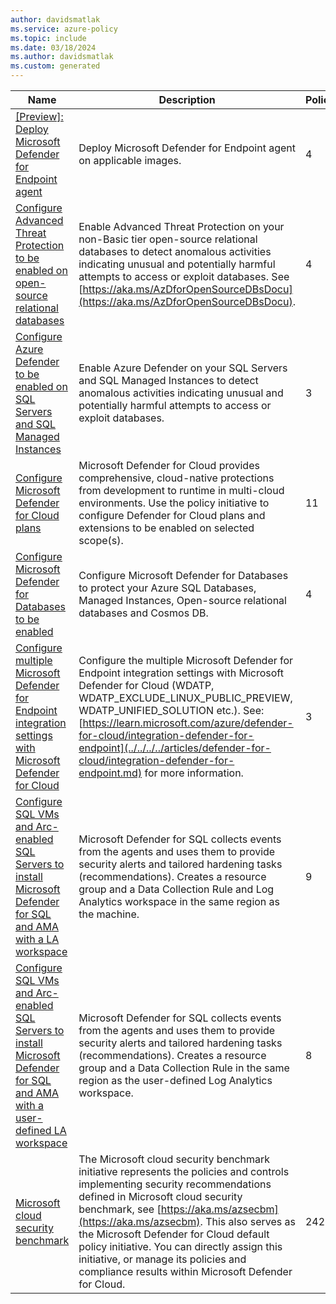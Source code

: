 ```yaml
---
author: davidsmatlak
ms.service: azure-policy
ms.topic: include
ms.date: 03/18/2024
ms.author: davidsmatlak
ms.custom: generated
---
```


|Name |Description |Policies |Version |
|---|---|---|---|
|[\[Preview\]: Deploy Microsoft Defender for Endpoint agent](https://github.com/Azure/azure-policy/blob/master/built-in-policies/policySetDefinitions/Security%20Center/ASC_MicrosoftDefenderForEndpointAgent.json) |Deploy Microsoft Defender for Endpoint agent on applicable images. |4 |1.0.0-preview |
|[Configure Advanced Threat Protection to be enabled on open-source relational databases](https://github.com/Azure/azure-policy/blob/master/built-in-policies/policySetDefinitions/Security%20Center/ASC_AtpForOssDatabases.json) |Enable Advanced Threat Protection on your non-Basic tier open-source relational databases to detect anomalous activities indicating unusual and potentially harmful attempts to access or exploit databases. See [https://aka.ms/AzDforOpenSourceDBsDocu](https://aka.ms/AzDforOpenSourceDBsDocu). |4 |1.1.0 |
|[Configure Azure Defender to be enabled on SQL Servers and SQL Managed Instances](https://github.com/Azure/azure-policy/blob/master/built-in-policies/policySetDefinitions/Security%20Center/ASC_AzureDefenderForSql.json) |Enable Azure Defender on your SQL Servers and SQL Managed Instances to detect anomalous activities indicating unusual and potentially harmful attempts to access or exploit databases. |3 |3.0.0 |
|[Configure Microsoft Defender for Cloud plans](https://github.com/Azure/azure-policy/blob/master/built-in-policies/policySetDefinitions/Security%20Center/MDC_Defender_Full_Plans_DINE.json) |Microsoft Defender for Cloud provides comprehensive, cloud-native protections from development to runtime in multi-cloud environments. Use the policy initiative to configure Defender for Cloud plans and extensions to be enabled on selected scope(s). |11 |1.0.0 |
|[Configure Microsoft Defender for Databases to be enabled](https://github.com/Azure/azure-policy/blob/master/built-in-policies/policySetDefinitions/Security%20Center/MDC_DefenderForDatabases.json) |Configure Microsoft Defender for Databases to protect your Azure SQL Databases, Managed Instances, Open-source relational databases and Cosmos DB. |4 |1.0.0 |
|[Configure multiple Microsoft Defender for Endpoint integration settings with Microsoft Defender for Cloud](https://github.com/Azure/azure-policy/blob/master/built-in-policies/policySetDefinitions/Security%20Center/MDC_MDE_WDATP_Settings_DINE.json) |Configure the multiple Microsoft Defender for Endpoint integration settings with Microsoft Defender for Cloud (WDATP, WDATP_EXCLUDE_LINUX_PUBLIC_PREVIEW, WDATP_UNIFIED_SOLUTION etc.). See: [https://learn.microsoft.com/azure/defender-for-cloud/integration-defender-for-endpoint](../../../../articles/defender-for-cloud/integration-defender-for-endpoint.md) for more information. |3 |1.0.0 |
|[Configure SQL VMs and Arc-enabled SQL Servers to install Microsoft Defender for SQL and AMA with a LA workspace](https://github.com/Azure/azure-policy/blob/master/built-in-policies/policySetDefinitions/Security%20Center/MDC_DfSQL_AMA_DefaultWorkspace.json) |Microsoft Defender for SQL collects events from the agents and uses them to provide security alerts and tailored hardening tasks (recommendations). Creates a resource group and a Data Collection Rule and Log Analytics workspace in the same region as the machine. |9 |1.2.1 |
|[Configure SQL VMs and Arc-enabled SQL Servers to install Microsoft Defender for SQL and AMA with a user-defined LA workspace](https://github.com/Azure/azure-policy/blob/master/built-in-policies/policySetDefinitions/Security%20Center/MDC_DfSQL_AMA_UserWorkspace.json) |Microsoft Defender for SQL collects events from the agents and uses them to provide security alerts and tailored hardening tasks (recommendations). Creates a resource group and a Data Collection Rule in the same region as the user-defined Log Analytics workspace. |8 |1.1.1 |
|[Microsoft cloud security benchmark](https://github.com/Azure/azure-policy/blob/master/built-in-policies/policySetDefinitions/Security%20Center/AzureSecurityCenter.json) |The Microsoft cloud security benchmark initiative represents the policies and controls implementing security recommendations defined in Microsoft cloud security benchmark, see [https://aka.ms/azsecbm](https://aka.ms/azsecbm). This also serves as the Microsoft Defender for Cloud default policy initiative. You can directly assign this initiative, or manage its policies and compliance results within Microsoft Defender for Cloud. |242 |57.35.0 |
